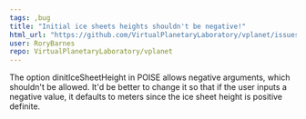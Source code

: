 ```yaml
---
tags: ,bug
title: "Initial ice sheets heights shouldn't be negative!"
html_url: "https://github.com/VirtualPlanetaryLaboratory/vplanet/issues/150"
user: RoryBarnes
repo: VirtualPlanetaryLaboratory/vplanet
---
```


The option dinitIceSheetHeight in POISE allows negative arguments, which shouldn't be allowed. It'd be better to change it so that if the user inputs a negative value, it defaults to meters since the ice sheet height is positive definite.